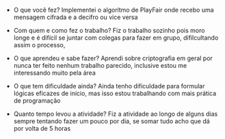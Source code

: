 * O que você fez?
    Implementei o algorítmo de PlayFair onde recebo uma mensagem cifrada e a decifro ou vice versa

* Com quem e como fez o trabalho?
    Fiz o trabalho sozinho pois moro longe e é difícil se juntar com colegas para fazer em grupo, difilcultando assim o processo, 

* O que aprendeu e sabe fazer?
    Aprendi sobre criptografia em geral por nunca ter feito nenhum trabalho parecido, inclusive estou me interessando muito pela área

* O que tem dificuldade ainda?
    Ainda tenho dificuldade para formular lógicas eficazes de início, mas isso estou trabalhando com mais prática de programação

* Quanto tempo levou a atividade?
    Fiz a atividade ao longo de alguns dias sempre tentando fazer um pouco por dia, se somar tudo acho que dá por volta de 5  horas
    
    
    
    

